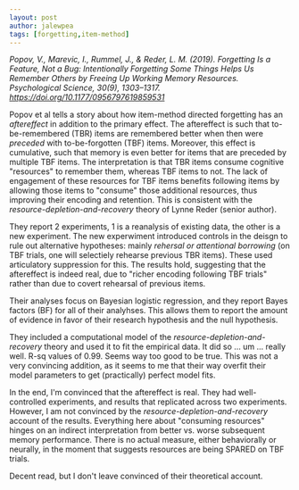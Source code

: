 ```yaml
---
layout: post
author: jalewpea
tags: [forgetting,item-method]
---
```


_Popov, V., Marevic, I., Rummel, J., & Reder, L. M. (2019). Forgetting Is a Feature, Not a Bug: Intentionally Forgetting Some Things Helps Us Remember Others by Freeing Up Working Memory Resources. Psychological Science, 30(9), 1303–1317. https://doi.org/10.1177/0956797619859531_

Popov et al tells a story about how item-method directed forgetting has an *_aftereffect_* in addition to the primary effect. The aftereffect is such that to-be-remembered (TBR) items are remembered better when then were _preceded_ with to-be-forgotten (TBF) items. Moreover, this effect is cumulative, such that memory is even better for items that are preceded by multiple TBF items. The interpretation is that TBR items consume cognitive "resources" to remember them, whereas TBF items to not. The lack of engagement of these resources for TBF items benefits following items by allowing those items to "consume" those additional resources, thus improving their encoding and retention. This is consistent with the _resource-depletion-and-recovery_ theory of Lynne Reder (senior author). 

They report 2 experiments, 1 is a reanalysis of existing data, the other is a new experiment. The new experwiment introduced controls in the deisgn to rule out alternative hypotheses: mainly _rehersal or attentional borrowing_ (on TBF trials, one will selectiely rehearse previous TBR items). These used articulatory suppression for this. The results hold, suggesting that the aftereffect is indeed real, due to "richer encoding following TBF trials" rather than due to covert rehearsal of previous items. 

Their analyses focus on Bayesian logistic regression, and they report Bayes factors (BF) for all of their analyhses. This allows them to report the amount of evidence in favor of their research hypothesis and the null hypothesis. 

They included a computational model of the _resource-depletion-and-recovery_ theory and used it to fit the empirical data. It did so ... um ... really well. R-sq values of 0.99. Seems way too good to be true. This was not a very convincing addition, as it seems to me that their way overfit their model parameters to get (practically) perfect model fits. 

In the end, I'm convinced that the aftereffect is real. They had well-controlled experiments, and results that replicated across two experiments. However, I am not convinced by the _resource-depletion-and-recovery_ account of the results. Everything here about "consuming resources" hinges on an indirect interpretation from better vs. worse subsequent memory performance. There is no actual measure, either behaviorally or neurally, in the moment that suggests resources are being SPARED on TBF trials. 

Decent read, but I don't leave convinced of their theoretical account.
